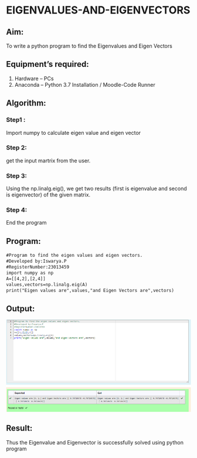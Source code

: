 # EIGENVALUES-AND-EIGENVECTORS
## Aim:
To write a python program to find the Eigenvalues and Eigen Vectors
## Equipment’s required:
1. 	Hardware – PCs
2. 	Anaconda – Python 3.7 Installation / Moodle-Code Runner
## Algorithm:
### Step1 : 
Import numpy to calculate eigen value and eigen vector
### Step 2: 
get the input martrix from the user.
### Step 3: 
Using the np.linalg.eig(),  we get two results (first is eigenvalue and second is eigenvector) of the given matrix.
### Step 4: 
End the program

## Program:
```
#Program to find the eigen values and eigen vectors.
#Developed by:Iswarya.P 
#RegisterNumber:23013459
import numpy as np
A=[[4,2],[2,4]]
values,vectors=np.linalg.eig(A)
print("Eigen values are",values,"and Eigen Vectors are",vectors)
```

## Output:
![Alt text](<eigen val and eigen vec-1.png>)
## Result:
Thus the Eigenvalue and Eigenvector is successfully solved using python program
